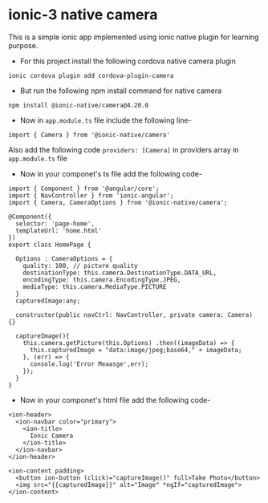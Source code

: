 # ionic-3 native camera
This is a simple ionic app implemented using ionic native plugin for learning purpose. 



* For this project install the following cordova native camera plugin

`ionic cordova plugin add cordova-plugin-camera`

* But run the following npm install command for native camera

`npm install @ionic-native/camera@4.20.0`

* Now in `app.module.ts` file include the following line-

`import { Camera } from '@ionic-native/camera'`

Also add the following code `providers: [Camera]` in providers array in `app.module.ts` file

* Now in your componet's ts file add the following code-

```
import { Component } from '@angular/core';
import { NavController } from 'ionic-angular';
import { Camera, CameraOptions } from '@ionic-native/camera';

@Component({
  selector: 'page-home',
  templateUrl: 'home.html'
})
export class HomePage {

  Options : CameraOptions = {
    quality: 100, // picture quality
    destinationType: this.camera.DestinationType.DATA_URL,
    encodingType: this.camera.EncodingType.JPEG,
    mediaType: this.camera.MediaType.PICTURE
  }
  capturedImage:any;

  constructor(public navCtrl: NavController, private camera: Camera) {}

  captureImage(){
    this.camera.getPicture(this.Options) .then((imageData) => {
      this.capturedImage = "data:image/jpeg;base64," + imageData;
    }, (err) => {
      console.log('Error Meaasge',err);
    });
  }
}
```

* Now in your componet's html file add the following code-

```
<ion-header>
  <ion-navbar color="primary">
    <ion-title>
      Ionic Camera
    </ion-title>
  </ion-navbar>
</ion-header>

<ion-content padding>
  <button ion-button (click)="captureImage()" full>Take Photo</button>
  <img src="{{capturedImage}}" alt="Image" *ngIf="capturedImage">
</ion-content>
```
